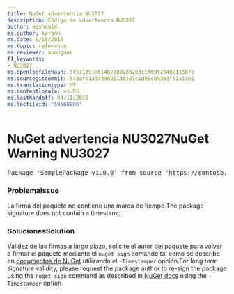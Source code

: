 ```yaml
---
title: NuGet advertencia NU3027
description: Código de advertencia NU3027
author: mishra14
ms.author: karann
ms.date: 8/16/2018
ms.topic: reference
ms.reviewer: anangaur
f1_keywords:
- NU3027
ms.openlocfilehash: 5f531391e01462000288263c1f09f2040c11567e
ms.sourcegitcommit: 573af6133a39601136181c1d98c09303f51a1ab2
ms.translationtype: MT
ms.contentlocale: es-ES
ms.lasthandoff: 04/11/2019
ms.locfileid: "59508806"
---
```

# <a name="nuget-warning-nu3027"></a><span data-ttu-id="4bb33-103">NuGet advertencia NU3027</span><span class="sxs-lookup"><span data-stu-id="4bb33-103">NuGet Warning NU3027</span></span>

<pre>Package 'SamplePackage v1.0.0' from source 'https://contoso.com/index.json': The signature should be timestamped to enable long-term signature validity after the certificate has expired.</pre>

### <a name="issue"></a><span data-ttu-id="4bb33-104">Problema</span><span class="sxs-lookup"><span data-stu-id="4bb33-104">Issue</span></span>

<span data-ttu-id="4bb33-105">La firma del paquete no contiene una marca de tiempo.</span><span class="sxs-lookup"><span data-stu-id="4bb33-105">The package signature does not contain a timestamp.</span></span>


### <a name="solution"></a><span data-ttu-id="4bb33-106">Soluciones</span><span class="sxs-lookup"><span data-stu-id="4bb33-106">Solution</span></span>

<span data-ttu-id="4bb33-107">Validez de las firmas a largo plazo, solicite el autor del paquete para volver a firmar el paquete mediante el `nuget sign` comando tal como se describe en [documentos de NuGet](https://docs.microsoft.com/en-us/nuget/create-packages/sign-a-package) utilizando el `-Timestamper` opción.</span><span class="sxs-lookup"><span data-stu-id="4bb33-107">For long term signature validity, please request the package author to re-sign the package using the `nuget sign` command as described in [NuGet docs](https://docs.microsoft.com/en-us/nuget/create-packages/sign-a-package) using the `-Timestamper` option.</span></span>



